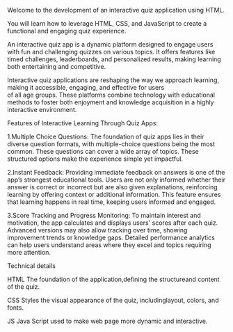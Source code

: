 Welcome to the development of an interactive quiz 
application  using HTML.

You will learn how to leverage HTML, CSS, and
   JavaScript to create a functional and engaging quiz
   experience.

An interactive quiz app is a dynamic platform designed to engage users with fun and challenging quizzes on various topics. 
It offers features like timed challenges, leaderboards, and personalized results, making learning both entertaining and competitive. 

Interactive quiz applications are reshaping the way we approach learning, making it accessible, engaging, and effective for users  
of all age groups. These platforms combine technology with educational methods to foster both enjoyment and knowledge acquisition 
in a highly interactive environment.

Features of Interactive Learning Through Quiz Apps:

1.Multiple Choice Questions: The foundation of quiz apps lies in their diverse question formats, with multiple-choice questions being 
the most common. These questions can cover a wide array of topics. These structured options make the experience simple yet impactful.

2.Instant Feedback: Providing immediate feedback on answers is one of the app’s strongest educational tools. Users are not only informed 
whether their answer is correct or incorrect but are also given explanations, reinforcing learning by offering context or additional
information. This feature ensures that learning happens in real time, keeping users informed and engaged.

3.Score Tracking and Progress Monitoring: To maintain interest and motivation, the app calculates and displays users' scores after each quiz.
Advanced versions may also allow tracking over time, showing improvement trends or knowledge gaps. Detailed performance analytics can help
users understand areas where they excel and topics requiring more attention.

Technical details

HTML
The foundation of the
application,defining the 
structureand content of 
the quiz.

CSS
Styles the visual
appearance of the quiz,
includinglayout, colors,
and fonts.

JS
Java Script used to make web page more dynamic and interactive.






